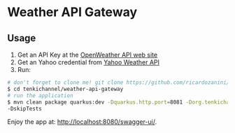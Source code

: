 # Weather API Gateway

## Usage

1. Get an API Key at the [OpenWeather API web site](https://openweathermap.org/api)
2. Get an Yahoo credential from [Yahoo Weather API](https://developer.yahoo.com/weather/documentation.html)
3. Run:

```bash
# don't forget to clone me! git clone https://github.com/ricardozanini/tenkichannel.git
$ cd tenkichannel/weather-api-gateway
# run the application
$ mvn clean package quarkus:dev -Dquarkus.http.port=8081 -Dorg.tenkichannel.weather.api.gateway.openweathermap.api_key=<my api key>  -Dorg.tenkichannel.weather.api.gateway.yahooweather.id=<yahoo_api_id> -Dorg.tenkichannel.weather.api.gateway.yahooweather.consumerKey=<yahoo_consumer_key> -Dorg.tenkichannel.weather.api.gateway.yahooweather.consumerSecret=<yahoo_consume_secret>
-DskipTests
```

Enjoy the app at: [http://localhost:8080/swagger-ui/](http://localhost:8081/swagger-ui/).